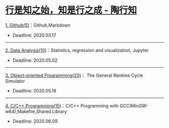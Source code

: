 # [行是知之始，知是行之成 - 陶行知](http://yuedu.163.com/source/2963f558d8cc47dda31faa19c4e776e9_4)

[1. Github(5)](./P1)：Github,Markdown

* Deadline: 2020.03.17

---

[2. Data Analysis(10)](./P4)：Statistics, regression and visualization, Jupyter 

* Deadline: 2020.05.02

---

[3. Object-oriented Programming(20)](./P3)： The General Rankine Cycle Simulator

* Deadline: 2020.05.19

---


[4. C/C++ Programming(15)](./P5)：C/C++ Programming with GCC(MinGW-w64),Makefile,Shared Library

* Deadline: 2020.06.09

